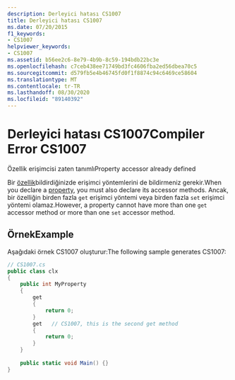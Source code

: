 ```yaml
---
description: Derleyici hatası CS1007
title: Derleyici hatası CS1007
ms.date: 07/20/2015
f1_keywords:
- CS1007
helpviewer_keywords:
- CS1007
ms.assetid: b56ee2c6-8e79-4b9b-8c59-194bdb22bc3e
ms.openlocfilehash: c7ceb438ee71749bd3fc4606fba2ed56dbea70c5
ms.sourcegitcommit: d579fb5e4b46745fd0f1f8874c94c6469ce58604
ms.translationtype: MT
ms.contentlocale: tr-TR
ms.lasthandoff: 08/30/2020
ms.locfileid: "89140392"
---
```

# <a name="compiler-error-cs1007"></a><span data-ttu-id="c926a-103">Derleyici hatası CS1007</span><span class="sxs-lookup"><span data-stu-id="c926a-103">Compiler Error CS1007</span></span>
<span data-ttu-id="c926a-104">Özellik erişimcisi zaten tanımlı</span><span class="sxs-lookup"><span data-stu-id="c926a-104">Property accessor already defined</span></span>  
  
 <span data-ttu-id="c926a-105">Bir [özellik](../programming-guide/classes-and-structs/using-properties.md)bildirdiğinizde erişimci yöntemlerini de bildirmeniz gerekir.</span><span class="sxs-lookup"><span data-stu-id="c926a-105">When you declare a [property](../programming-guide/classes-and-structs/using-properties.md), you must also declare its accessor methods.</span></span> <span data-ttu-id="c926a-106">Ancak, bir özelliğin birden fazla `get` erişimci yöntemi veya birden fazla `set` erişimci yöntemi olamaz.</span><span class="sxs-lookup"><span data-stu-id="c926a-106">However, a property cannot have more than one `get` accessor method or more than one `set` accessor method.</span></span>  
  
## <a name="example"></a><span data-ttu-id="c926a-107">Örnek</span><span class="sxs-lookup"><span data-stu-id="c926a-107">Example</span></span>  
 <span data-ttu-id="c926a-108">Aşağıdaki örnek CS1007 oluşturur:</span><span class="sxs-lookup"><span data-stu-id="c926a-108">The following sample generates CS1007:</span></span>  
  
```csharp  
// CS1007.cs  
public class clx  
{  
    public int MyProperty  
    {  
        get  
        {  
            return 0;  
        }  
        get   // CS1007, this is the second get method  
        {  
            return 0;  
        }  
    }  
  
    public static void Main() {}  
}  
```
